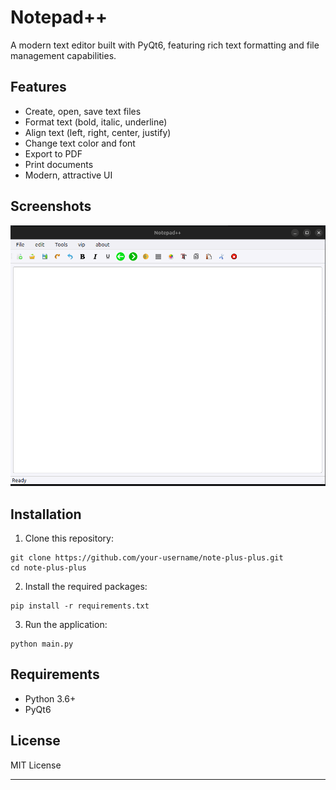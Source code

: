 # Notepad++

A modern text editor built with PyQt6, featuring rich text formatting and file management capabilities.

## Features

- Create, open, save text files
- Format text (bold, italic, underline)
- Align text (left, right, center, justify)
- Change text color and font
- Export to PDF
- Print documents
- Modern, attractive UI

## Screenshots

![img.png](screenshots/img.png)

## Installation

1. Clone this repository:
```
git clone https://github.com/your-username/note-plus-plus.git
cd note-plus-plus
```

2. Install the required packages:
```
pip install -r requirements.txt
```

3. Run the application:
```
python main.py
```

## Requirements

- Python 3.6+
- PyQt6

## License

MIT License

---

